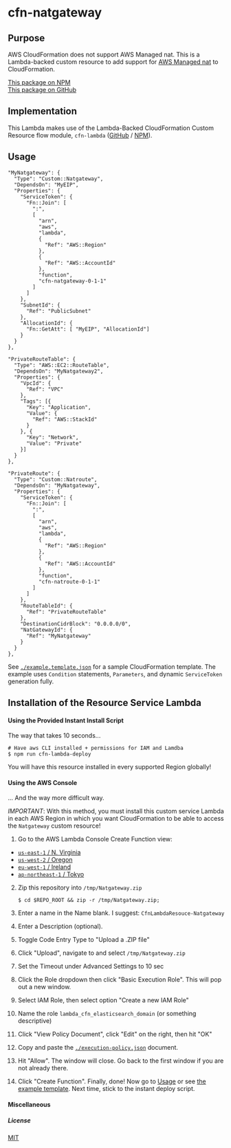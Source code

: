 
# cfn-natgateway


## Purpose

AWS CloudFormation does not support AWS Managed nat. This is a Lambda-backed custom resource to add support for [AWS Managed nat](https://aws.amazon.com/elasticsearch-service/) to CloudFormation.

[This package on NPM](https://www.npmjs.com/package/cfn-natgateway)  
[This package on GitHub](https://www.github.com/fivethreeo/cfn-natgateway)


## Implementation

This Lambda makes use of the Lambda-Backed CloudFormation Custom Resource flow module, `cfn-lambda` ([GitHub](https://github.com/andrew-templeton/cfn-lambda) / [NPM](https://www.npmjs.com/package/cfn-lambda)).


## Usage

    "MyNatgateway": {
      "Type": "Custom::Natgateway",
      "DependsOn": "MyEIP",
      "Properties": {
        "ServiceToken": {
          "Fn::Join": [
            ":",
            [
              "arn",
              "aws",
              "lambda",
              {
                "Ref": "AWS::Region"
              },
              {
                "Ref": "AWS::AccountId"
              },
              "function",
              "cfn-natgateway-0-1-1"
            ]
          ]
        },
        "SubnetId": {
          "Ref": "PublicSubnet"
        },
        "AllocationId": {
          "Fn::GetAtt": [ "MyEIP", "AllocationId"]
        }
      }
    },

    "PrivateRouteTable": {
      "Type": "AWS::EC2::RouteTable",
      "DependsOn": "MyNatgateway2",
      "Properties": {
        "VpcId": {
          "Ref": "VPC"
        },
        "Tags": [{
          "Key": "Application",
          "Value": {
            "Ref": "AWS::StackId"
          }
        }, {
          "Key": "Network",
          "Value": "Private"
        }]
      }
    },

    "PrivateRoute": {
      "Type": "Custom::Natroute",
      "DependsOn": "MyNatgateway",
      "Properties": {
        "ServiceToken": {
          "Fn::Join": [
            ":",
            [
              "arn",
              "aws",
              "lambda",
              {
                "Ref": "AWS::Region"
              },
              {
                "Ref": "AWS::AccountId"
              },
              "function",
              "cfn-natroute-0-1-1"
            ]
          ]
        },
        "RouteTableId": {
          "Ref": "PrivateRouteTable"
        },
        "DestinationCidrBlock": "0.0.0.0/0",
        "NatGatewayId": {
          "Ref": "MyNatgateway"
        }
      }
    },

  See [`./example.template.json`](./example.template.json) for a sample CloudFormation template. The example uses `Condition` statements, `Parameters`, and dynamic `ServiceToken` generation fully.


## Installation of the Resource Service Lambda

#### Using the Provided Instant Install Script

The way that takes 10 seconds...

    # Have aws CLI installed + permissions for IAM and Lamdba
    $ npm run cfn-lambda-deploy


You will have this resource installed in every supported Region globally!


#### Using the AWS Console

... And the way more difficult way.

*IMPORTANT*: With this method, you must install this custom service Lambda in each AWS Region in which you want CloudFormation to be able to access the `Natgateway` custom resource!

1. Go to the AWS Lambda Console Create Function view:
  - [`us-east-1` / N. Virginia](https://console.aws.amazon.com/lambda/home?region=us-east-1#/create?step=2)
  - [`us-west-2` / Oregon](https://console.aws.amazon.com/lambda/home?region=us-west-2#/create?step=2)
  - [`eu-west-1` / Ireland](https://console.aws.amazon.com/lambda/home?region=eu-west-1#/create?step=2)
  - [`ap-northeast-1` / Tokyo](https://console.aws.amazon.com/lambda/home?region=ap-northeast-1#/create?step=2)
2. Zip this repository into `/tmp/Natgateway.zip`

    `$ cd $REPO_ROOT && zip -r /tmp/Natgateway.zip;`

3. Enter a name in the Name blank. I suggest: `CfnLambdaResouce-Natgateway`
4. Enter a Description (optional).
5. Toggle Code Entry Type to "Upload a .ZIP file"
6. Click "Upload", navigate to and select `/tmp/Natgateway.zip`
7. Set the Timeout under Advanced Settings to 10 sec
8. Click the Role dropdown then click "Basic Execution Role". This will pop out a new window.
9. Select IAM Role, then select option "Create a new IAM Role"
10. Name the role `lambda_cfn_elasticsearch_domain` (or something descriptive)
11. Click "View Policy Document", click "Edit" on the right, then hit "OK"
12. Copy and paste the [`./execution-policy.json`](./execution-policy.json) document.
13. Hit "Allow". The window will close. Go back to the first window if you are not already there.
14. Click "Create Function". Finally, done! Now go to [Usage](#usage) or see [the example template](./example.template.json). Next time, stick to the instant deploy script.


#### Miscellaneous

##### License

[MIT](./License)

